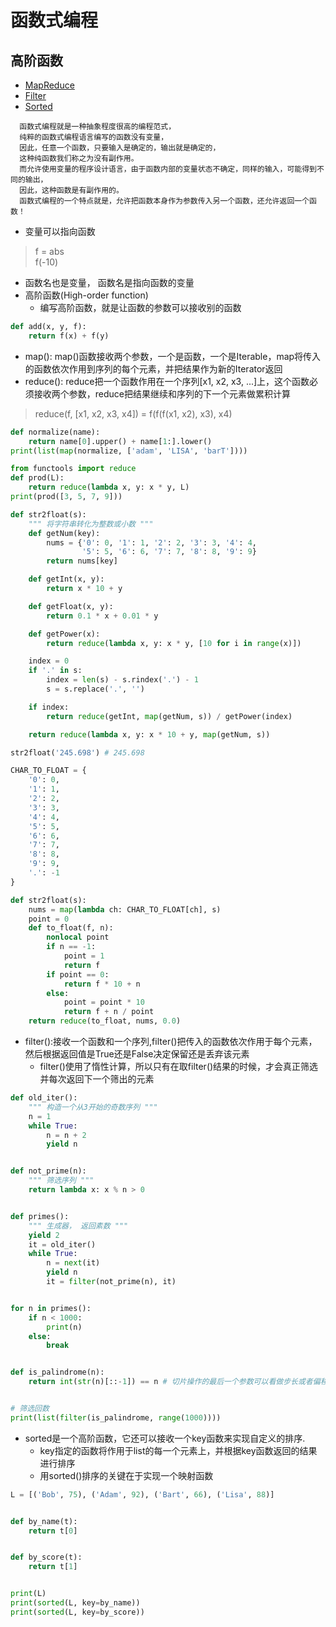 # 函数式编程
## 高阶函数
- [MapReduce](#map_reduce)
- [Filter](#filter)
- [Sorted](#sorted)
```
  函数式编程就是一种抽象程度很高的编程范式，
  纯粹的函数式编程语言编写的函数没有变量，
  因此，任意一个函数，只要输入是确定的，输出就是确定的，
  这种纯函数我们称之为没有副作用。
  而允许使用变量的程序设计语言，由于函数内部的变量状态不确定，同样的输入，可能得到不同的输出，
  因此，这种函数是有副作用的。  
  函数式编程的一个特点就是，允许把函数本身作为参数传入另一个函数，还允许返回一个函数！
```
- 变量可以指向函数
> f = abs  
> f(-10)
- 函数名也是变量， 函数名是指向函数的变量
- 高阶函数(High-order function)
    - 编写高阶函数，就是让函数的参数可以接收别的函数
```python
def add(x, y, f):
    return f(x) + f(y)
```
<div id="map_reduce"></div>

- map(): map()函数接收两个参数，一个是函数，一个是Iterable，map将传入的函数依次作用到序列的每个元素，并把结果作为新的Iterator返回
- reduce(): reduce把一个函数作用在一个序列[x1, x2, x3, ...]上，这个函数必须接收两个参数，reduce把结果继续和序列的下一个元素做累积计算
> reduce(f, [x1, x2, x3, x4]) = f(f(f(x1, x2), x3), x4)
```python
def normalize(name):
    return name[0].upper() + name[1:].lower()
print(list(map(normalize, ['adam', 'LISA', 'barT'])))

from functools import reduce
def prod(L):
    return reduce(lambda x, y: x * y, L)
print(prod([3, 5, 7, 9]))

def str2float(s):
    """ 将字符串转化为整数或小数 """
    def getNum(key):
        nums = {'0': 0, '1': 1, '2': 2, '3': 3, '4': 4,
                '5': 5, '6': 6, '7': 7, '8': 8, '9': 9}
        return nums[key]

    def getInt(x, y):
        return x * 10 + y

    def getFloat(x, y):
        return 0.1 * x + 0.01 * y

    def getPower(x):
        return reduce(lambda x, y: x * y, [10 for i in range(x)])

    index = 0
    if '.' in s:
        index = len(s) - s.rindex('.') - 1
        s = s.replace('.', '')

    if index:
        return reduce(getInt, map(getNum, s)) / getPower(index)

    return reduce(lambda x, y: x * 10 + y, map(getNum, s))

str2float('245.698') # 245.698

CHAR_TO_FLOAT = {
    '0': 0,
    '1': 1,
    '2': 2,
    '3': 3,
    '4': 4,
    '5': 5,
    '6': 6,
    '7': 7,
    '8': 8,
    '9': 9,
    '.': -1
}

def str2float(s):
    nums = map(lambda ch: CHAR_TO_FLOAT[ch], s)
    point = 0
    def to_float(f, n):
        nonlocal point
        if n == -1:
            point = 1
            return f
        if point == 0:
            return f * 10 + n
        else:
            point = point * 10
            return f + n / point
    return reduce(to_float, nums, 0.0)
```

<div id="filter"></div>

- filter():接收一个函数和一个序列,filter()把传入的函数依次作用于每个元素，然后根据返回值是True还是False决定保留还是丢弃该元素
    - filter()使用了惰性计算，所以只有在取filter()结果的时候，才会真正筛选并每次返回下一个筛出的元素
```python
def old_iter():
    """ 构造一个从3开始的奇数序列 """
    n = 1
    while True:
        n = n + 2
        yield n


def not_prime(n):
    """ 筛选序列 """
    return lambda x: x % n > 0


def primes():
    """ 生成器， 返回素数 """
    yield 2
    it = old_iter()
    while True:
        n = next(it)
        yield n
        it = filter(not_prime(n), it)


for n in primes():
    if n < 1000:
        print(n)
    else:
        break


def is_palindrome(n):
    return int(str(n)[::-1]) == n # 切片操作的最后一个参数可以看做步长或者偏移量


# 筛选回数
print(list(filter(is_palindrome, range(1000))))
```

<div id="sorted"></div>

- sorted是一个高阶函数，它还可以接收一个key函数来实现自定义的排序.
    - key指定的函数将作用于list的每一个元素上，并根据key函数返回的结果进行排序
    - 用sorted()排序的关键在于实现一个映射函数
```python
L = [('Bob', 75), ('Adam', 92), ('Bart', 66), ('Lisa', 88)]


def by_name(t):
    return t[0]


def by_score(t):
    return t[1]


print(L)
print(sorted(L, key=by_name))
print(sorted(L, key=by_score))
```
